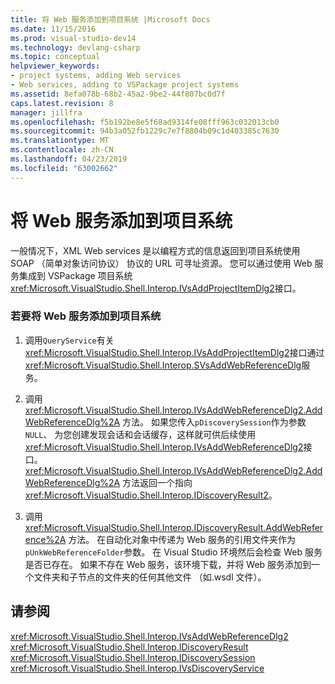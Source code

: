 ```yaml
---
title: 将 Web 服务添加到项目系统 |Microsoft Docs
ms.date: 11/15/2016
ms.prod: visual-studio-dev14
ms.technology: devlang-csharp
ms.topic: conceptual
helpviewer_keywords:
- project systems, adding Web services
- Web services, adding to VSPackage project systems
ms.assetid: 8efa078b-68b2-45a2-9be2-44f807bc0d7f
caps.latest.revision: 8
manager: jillfra
ms.openlocfilehash: f5b192be8e5f68ad9314fe08fff963c032013cb0
ms.sourcegitcommit: 94b3a052fb1229c7e7f8804b09c1d403385c7630
ms.translationtype: MT
ms.contentlocale: zh-CN
ms.lasthandoff: 04/23/2019
ms.locfileid: "63002662"
---
```

# <a name="adding-web-services-to-project-systems"></a>将 Web 服务添加到项目系统
一般情况下，XML Web services 是以编程方式的信息返回到项目系统使用 SOAP （简单对象访问协议） 协议的 URL 可寻址资源。 您可以通过使用 Web 服务集成到 VSPackage 项目系统<xref:Microsoft.VisualStudio.Shell.Interop.IVsAddProjectItemDlg2>接口。  
  
### <a name="to-add-a-web-service-to-your-project-system"></a>若要将 Web 服务添加到项目系统  
  
1. 调用`QueryService`有关<xref:Microsoft.VisualStudio.Shell.Interop.IVsAddProjectItemDlg2>接口通过<xref:Microsoft.VisualStudio.Shell.Interop.SVsAddWebReferenceDlg>服务。  
  
2. 调用 <xref:Microsoft.VisualStudio.Shell.Interop.IVsAddWebReferenceDlg2.AddWebReferenceDlg%2A> 方法。 如果您传入`pDiscoverySession`作为参数`NULL`、 为您创建发现会话和会话缓存，这样就可供后续使用<xref:Microsoft.VisualStudio.Shell.Interop.IVsAddWebReferenceDlg2>接口。 <xref:Microsoft.VisualStudio.Shell.Interop.IVsAddWebReferenceDlg2.AddWebReferenceDlg%2A> 方法返回一个指向<xref:Microsoft.VisualStudio.Shell.Interop.IDiscoveryResult2>。  
  
3. 调用 <xref:Microsoft.VisualStudio.Shell.Interop.IDiscoveryResult.AddWebReference%2A> 方法。 在自动化对象中传递为 Web 服务的引用文件夹作为`pUnkWebReferenceFolder`参数。 在 Visual Studio 环境然后会检查 Web 服务是否已存在。 如果不存在 Web 服务，该环境下载，并将 Web 服务添加到一个文件夹和子节点的文件夹的任何其他文件 （如.wsdl 文件）。  
  
## <a name="see-also"></a>请参阅  
 <xref:Microsoft.VisualStudio.Shell.Interop.IVsAddWebReferenceDlg2>   
 <xref:Microsoft.VisualStudio.Shell.Interop.IDiscoveryResult>   
 <xref:Microsoft.VisualStudio.Shell.Interop.IDiscoverySession>   
 <xref:Microsoft.VisualStudio.Shell.Interop.IVsDiscoveryService>